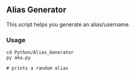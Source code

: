 ## Alias Generator
This script helps you generate an alias/username.

### Usage
```
cd Python/Alias_Generator
py aka.py

# prints a random alias
```